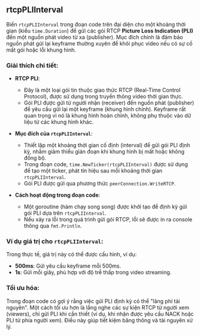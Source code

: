 ## rtcpPLIInterval
Biến `rtcpPLIInterval` trong đoạn code trên đại diện cho một khoảng thời gian (kiểu `time.Duration`) để gửi các gói RTCP **Picture Loss Indication (PLI)** đến một nguồn phát video từ xa (publisher). Mục đích chính là đảm bảo nguồn phát gửi lại keyframe thường xuyên để khôi phục video nếu có sự cố mất gói hoặc lỗi khung hình.

### **Giải thích chi tiết**:
- **RTCP PLI**:
    - Đây là một loại gói tin thuộc giao thức RTCP (Real-Time Control Protocol), được sử dụng trong truyền thông video thời gian thực.
    - Gói PLI được gửi từ người nhận (receiver) đến nguồn phát (publisher) để yêu cầu gửi lại một keyframe (khung hình chính). Keyframe rất quan trọng vì nó là khung hình hoàn chỉnh, không phụ thuộc vào dữ liệu từ các khung hình khác.

- **Mục đích của `rtcpPLIInterval`**:
    - Thiết lập một khoảng thời gian cố định (interval) để gửi gói PLI định kỳ, nhằm giảm thiểu gián đoạn khi khung hình bị mất hoặc không đồng bộ.
    - Trong đoạn code, `time.NewTicker(rtcpPLIInterval)` được sử dụng để tạo một ticker, phát tín hiệu sau mỗi khoảng thời gian `rtcpPLIInterval`.
    - Gói PLI được gửi qua phương thức `peerConnection.WriteRTCP`.

- **Cách hoạt động trong đoạn code**:
    - Một goroutine (hàm chạy song song) được khởi tạo để định kỳ gửi gói PLI dựa trên `rtcpPLIInterval`.
    - Nếu xảy ra lỗi trong quá trình gửi gói RTCP, lỗi sẽ được in ra console thông qua `fmt.Println`.

### **Ví dụ giá trị cho `rtcpPLIInterval`**:
Trong thực tế, giá trị này có thể được cấu hình, ví dụ:
- **500ms**: Gửi yêu cầu keyframe mỗi 500ms.
- **1s**: Gửi mỗi giây, phù hợp với độ trễ thấp trong video streaming.

### **Tối ưu hóa**:
Trong đoạn code có gợi ý rằng việc gửi PLI định kỳ có thể "lãng phí tài nguyên". Một cách tối ưu hơn là lắng nghe các sự kiện RTCP từ người xem (viewers), chỉ gửi PLI khi cần thiết (ví dụ, khi nhận được yêu cầu NACK hoặc PLI từ phía người xem). Điều này giúp tiết kiệm băng thông và tài nguyên xử lý.